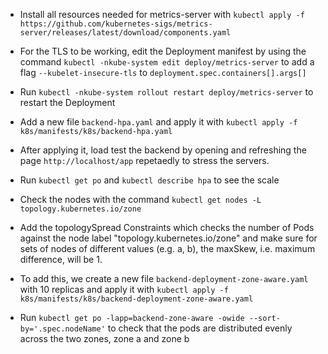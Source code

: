 - Install all resources needed for metrics-server with `kubectl apply -f https://github.com/kubernetes-sigs/metrics-server/releases/latest/download/components.yaml`
- For the TLS to be working, edit the Deployment manifest by using the command `kubectl -nkube-system edit deploy/metrics-server` to add a flag `--kubelet-insecure-tls` to `deployment.spec.containers[].args[]`
- Run `kubectl -nkube-system rollout restart deploy/metrics-server` to restart the Deployment
- Add a new file `backend-hpa.yaml` and apply it with `kubectl apply -f k8s/manifests/k8s/backend-hpa.yaml`
- After applying it, load test the backend by opening and refreshing the page `http://localhost/app` repetaedly to stress the servers.
- Run `kubectl get po` and `kubectl describe hpa` to see the scale

- Check the nodes with the command `kubectl get nodes -L topology.kubernetes.io/zone`
- Add the topologySpread Constraints which checks the number of Pods against the node label "topology.kubernetes.io/zone" and make sure for sets of nodes of different values (e.g. a, b), the maxSkew, i.e. maximum difference, will be 1.
- To add this, we create a new file `backend-deployment-zone-aware.yaml` with 10 replicas and apply it with `kubectl apply -f k8s/manifests/k8s/backend-deployment-zone-aware.yaml`

- Run `kubectl get po -lapp=backend-zone-aware -owide --sort-by='.spec.nodeName'` to check that the pods are distributed evenly across the two zones, zone a and zone b
